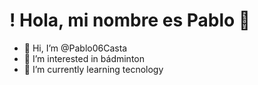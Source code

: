 # ! Hola, mi nombre es Pablo 👋
- 👋 Hi, I’m @Pablo06Casta
- 👀 I’m interested in bádminton
- 🌱 I’m currently learning tecnology
